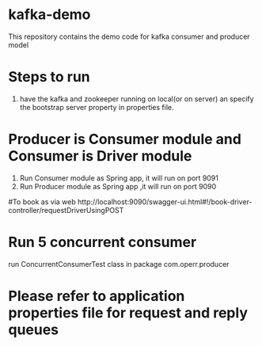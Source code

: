 # kafka-demo
This repository contains the demo code for kafka consumer and producer model

# Steps to run
1. have the kafka and zookeeper running on local(or on server) an specify the bootstrap server property in properties file.

# Producer is Consumer module and Consumer is Driver module
1. Run Consumer module as Spring app, it will  run on port 9091
2. Run Producer module as Spring app ,it will run on port 9090

#To book as via web
http://localhost:9090/swagger-ui.html#!/book-driver-controller/requestDriverUsingPOST

# Run 5 concurrent consumer
run ConcurrentConsumerTest class in package com.operr.producer

# Please refer to application properties file for request and reply queues

